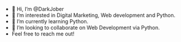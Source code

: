 - 👋 Hi, I’m @DarkJober
- 👀 I’m interested in Digital Marketing, Web development and Python.
- 🌱 I’m currently learning Python.
- 💞️ I’m looking to collaborate on Web Development via Python.
- Feel free to reach me out!

<!---
DarkJober/DarkJober is a ✨ special ✨ repository because its `README.md` (this file) appears on your GitHub profile.
You can click the Preview link to take a look at your changes.
--->
